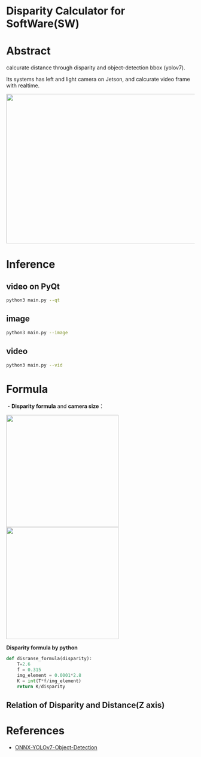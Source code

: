 # Disparity Calculator for SoftWare(SW)

# Abstract

calcurate distance through disparity and object-detection bbox (yolov7).

Its systems has left and light camera on Jetson, and calcurate video frame with realtime.

<img src="https://user-images.githubusercontent.com/48679574/208080750-93395d41-45a5-434e-91de-5a8a0928e53e.png" width="600" height="400"/>

# Inference

## video on PyQt
```sh
python3 main.py --qt
```

## image
```sh
python3 main.py --image
```
## video
```sh
python3 main.py --vid
```


# Formula

・<b>Disparity formula</b> and <b>camera size</b>：

<img src="https://user-images.githubusercontent.com/48679574/208103502-10d83963-b34c-4268-9e89-c1109f7bf2bb.png" width="300" height="300"/><img src="https://user-images.githubusercontent.com/48679574/208103490-39835a32-649e-4cf9-adbf-51bb7d3fd85c.png" width="300" height="300"/>



<b>Disparity formula by python</b>
```python
def disranse_formula(disparity):
    T=2.6
    f = 0.315
    img_element = 0.0001*2.8
    K = int(T*f/img_element)
    return K/disparity
```

## Relation of Disparity and Distance(Z axis)


# References
- [ONNX-YOLOv7-Object-Detection](https://github.com/ibaiGorordo/ONNX-YOLOv7-Object-Detection)




